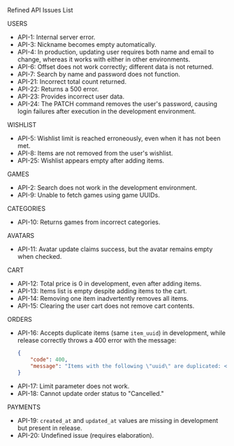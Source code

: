  Refined API Issues List  



 USERS  
- API-1: Internal server error.  
- API-3: Nickname becomes empty automatically.  
- API-4: In production, updating user requires both name and email to change, whereas it works with either in other environments.  
- API-6: Offset does not work correctly; different data is not returned.  
- API-7: Search by name and password does not function.  
- API-21: Incorrect total count returned.  
- API-22: Returns a 500 error.  
- API-23: Provides incorrect user data.  
- API-24: The PATCH command removes the user's password, causing login failures after execution in the development environment.  



 WISHLIST  
- API-5: Wishlist limit is reached erroneously, even when it has not been met.  
- API-8: Items are not removed from the user's wishlist.  
- API-25: Wishlist appears empty after adding items.  



 GAMES  
- API-2: Search does not work in the development environment.  
- API-9: Unable to fetch games using game UUIDs.  



 CATEGORIES  
- API-10: Returns games from incorrect categories.  



 AVATARS  
- API-11: Avatar update claims success, but the avatar remains empty when checked.  



 CART  
- API-12: Total price is 0 in development, even after adding items.  
- API-13: Items list is empty despite adding items to the cart.  
- API-14: Removing one item inadvertently removes all items.  
- API-15: Clearing the user cart does not remove cart contents.  



 ORDERS  
- API-16: Accepts duplicate items (same `item_uuid`) in development, while release correctly throws a 400 error with the message:  
  ```json
  {
      "code": 400,
      "message": "Items with the following \"uuid\" are duplicated: <uuid>"
  }
  ```  
- API-17: Limit parameter does not work.  
- API-18: Cannot update order status to "Cancelled."  



 PAYMENTS  
- API-19: `created_at` and `updated_at` values are missing in development but present in release.  
- API-20: Undefined issue (requires elaboration).  